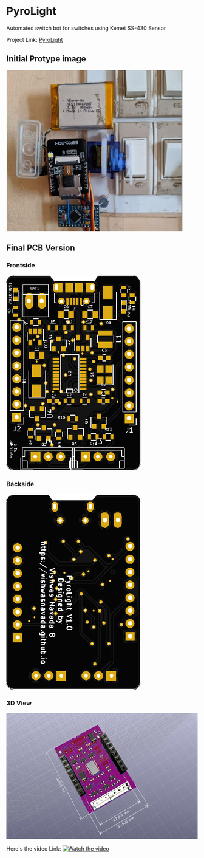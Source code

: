 # PyroLight
Automated switch bot for switches using Kemet SS-430 Sensor 

Project Link:
[PyroLight](https://www.hackster.io/vishwasnavada/pyrolight-1d4a31)

##  Initial Protype image
![image](image.JPG)
## Final PCB Version
### Frontside 
![front](/Hardware/front.jpg)

### Backside 
![back](/Hardware/back.jpg)

### 3D View
![PyroLightPCB](/Hardware/PyroLightPCB.jpg)

Here's the video Link:
[![Watch the video](https://img.youtube.com/vi/70MHgPO923Y/0.jpg)](https://youtu.be/70MHgPO923Y)
